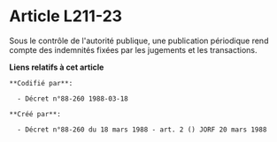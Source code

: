 # Article L211-23

Sous le contrôle de l'autorité publique, une publication périodique rend compte des indemnités fixées par les jugements et
les transactions.

**Liens relatifs à cet article**

	**Codifié par**:

	  - Décret n°88-260 1988-03-18

	**Créé par**:

	  - Décret n°88-260 du 18 mars 1988 - art. 2 () JORF 20 mars 1988
